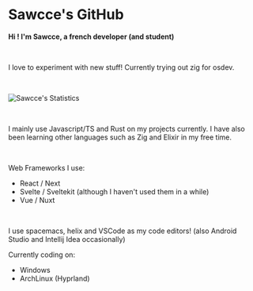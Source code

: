 # Sawcce's GitHub

__Hi ! I'm Sawcce, a french developer (and student)__

<br />

I love to experiment with new stuff! Currently trying out zig for osdev.

<br />

![Sawcce's Statistics](https://github-readme-stats.vercel.app/api?username=sawcce&show_icons=true&theme=tokyonight)

<br/>

I mainly use Javascript/TS and Rust on my projects currently.
I have also been learning other languages such as Zig and Elixir in my free time.

<br/>

Web Frameworks I use:

- React / Next
- Svelte / Sveltekit (although I haven't used them in a while)
- Vue / Nuxt

<br/>

I use spacemacs, helix and VSCode as my code editors! (also Android Studio and Intellij Idea occasionally)

Currently coding on:
- Windows
- ArchLinux (Hyprland)
